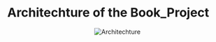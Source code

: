 # Architechture of the Book_Project

<p align="center">
	<img src="/media/banner/Architechture.png" alt="Architechture"/>
  </p>

